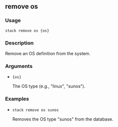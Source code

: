 ## remove os

### Usage

`stack remove os {os}`

### Description

Remove an OS definition from the system.

### Arguments

* `{os}`

   The OS type (e.g., "linux", "sunos").


### Examples

* `stack remove os sunos`

   Removes the OS type "sunos" from the database.



